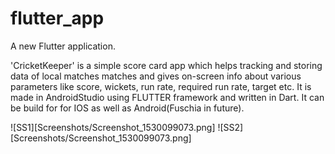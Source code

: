 # flutter_app

A new Flutter application.

'CricketKeeper' is a simple score card app which helps tracking and storing data of local matches matches and gives on-screen info about various parameters like score, wickets, run rate, required run rate, target etc. It is made in AndroidStudio using FLUTTER framework and written in Dart. It can be build for for IOS as well as Android(Fuschia in future).

![SS1][Screenshots/Screenshot_1530099073.png]
![SS2][Screenshots/Screenshot_1530099073.png]

